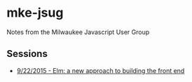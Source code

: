 # mke-jsug
Notes from the Milwaukee Javascript User Group

## Sessions

* [9/22/2015 - Elm: a new approach to building the front end](./elm.md)
